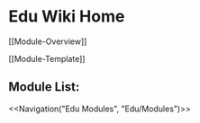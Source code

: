 # Edu Wiki Home

[[Module-Overview]]

[[Module-Template]]



## Module List:

<<Navigation("Edu Modules", "Edu/Modules")>>